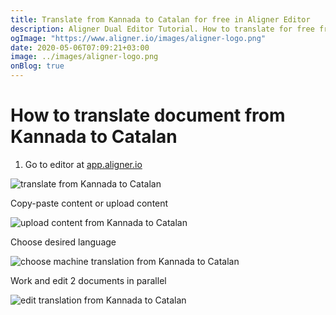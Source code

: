 ```yaml
---
title: Translate from Kannada to Catalan for free in Aligner Editor
description: Aligner Dual Editor Tutorial. How to translate for free from Kannada to Catalan. Aligner is multilingual document management platform. 
ogImage: "https://www.aligner.io/images/aligner-logo.png"
date: 2020-05-06T07:09:21+03:00
image: ../images/aligner-logo.png
onBlog: true
---
```


# How to translate document from Kannada to Catalan

1. Go to editor at [app.aligner.io](https://app.aligner.io "Aligner App web page")

![translate from Kannada to Catalan](../aligner-blank-editor.png "translate from Kannada to Catalan")

Copy-paste content or upload content

![upload content from Kannada to Catalan](../aligner-uploaded-document.png "upload content from Kannada to Catalan")

Choose desired language

![choose machine translation from Kannada to Catalan](../aligner-language-dropdown.png "choose machine translation from Kannada to Catalan")

Work and edit 2 documents in parallel

![edit translation from Kannada to Catalan](../aligner-double-sitded-editor.png "edit translation from Kannada to Catalan")

